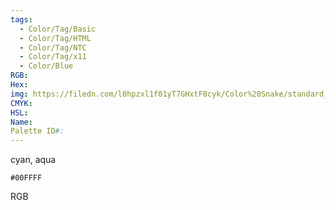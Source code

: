 ```yaml
---
tags:
  - Color/Tag/Basic
  - Color/Tag/HTML
  - Color/Tag/NTC
  - Color/Tag/x11
  - Color/Blue
RGB: 
Hex: 
img: https://filedn.com/l0hpzxl1f01yT7GHxtF8cyk/Color%20Snake/standard_csv_to_svg//00FFFF.svg
CMYK: 
HSL: 
Name: 
Palette ID#:
---
```

cyan, aqua
```palette
#00FFFF
```
RGB